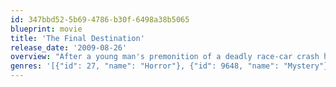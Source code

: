 ```yaml
---
id: 347bbd52-5b69-4786-b30f-6498a38b5065
blueprint: movie
title: 'The Final Destination'
release_date: '2009-08-26'
overview: "After a young man's premonition of a deadly race-car crash helps saves the lives of his peers, Death sets out to collect those who evaded their end."
genres: '[{"id": 27, "name": "Horror"}, {"id": 9648, "name": "Mystery"}]'
---
```

